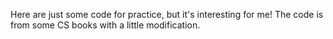 Here are just some code for practice, but it's interesting for me!
The code is from some CS books with a little modification.
